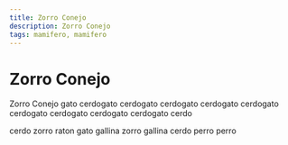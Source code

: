 ```yaml
---
title: Zorro Conejo
description: Zorro Conejo
tags: mamifero, mamifero
---
```


# Zorro Conejo

Zorro Conejo gato cerdogato cerdogato cerdogato cerdogato cerdogato cerdogato cerdogato cerdogato cerdogato cerdo

cerdo zorro raton gato gallina zorro gallina cerdo perro perro